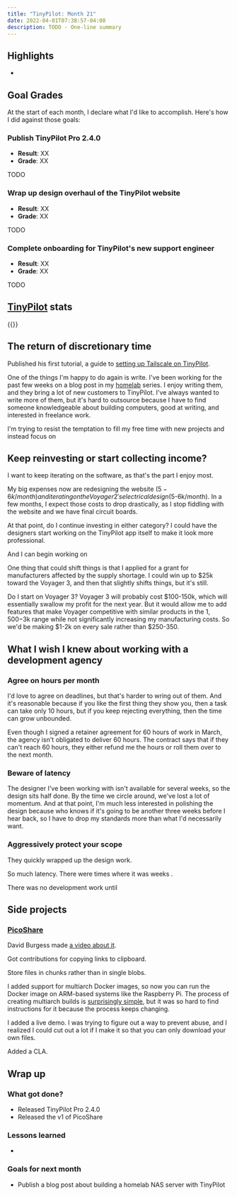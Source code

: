 ```yaml
---
title: "TinyPilot: Month 21"
date: 2022-04-01T07:38:57-04:00
description: TODO - One-line summary
---
```


## Highlights

-

## Goal Grades

At the start of each month, I declare what I'd like to accomplish. Here's how I did against those goals:

### Publish TinyPilot Pro 2.4.0

- **Result**: XX
- **Grade**: XX

TODO

### Wrap up design overhaul of the TinyPilot website

- **Result**: XX
- **Grade**: XX

TODO

### Complete onboarding for TinyPilot's new support engineer

- **Result**: XX
- **Grade**: XX

TODO

## [TinyPilot](https://tinypilotkvm.com/?ref=mtlynch.io) stats

{{<revenue-graph project="tinypilot">}}

## The return of discretionary time

Published his first tutorial, a guide to [setting up Tailscale on TinyPilot](https://tinypilotkvm.com/blog/tailscale).

One of the things I'm happy to do again is write. I've been working for the past few weeks on a blog post in my [homelab](/tags/homelab/) series. I enjoy writing them, and they bring a lot of new customers to TinyPilot. I've always wanted to write more of them, but it's hard to outsource because I have to find someone knowledgeable about building computers, good at writing, and interested in freelance work.

I'm trying to resist the temptation to fill my free time with new projects and instead focus on

## Keep reinvesting or start collecting income?

I want to keep iterating on the software, as that's the part I enjoy most.

My big expenses now are redesigning the website ($5-6k/month) and iterating on the Voyager 2's electrical design ($5-6k/month). In a few months, I expect those costs to drop drastically, as I stop fiddling with the website and we have final circuit boards.

At that point, do I continue investing in either category? I could have the designers start working on the TinyPilot app itself to make it look more professional.

And I can begin working on

One thing that could shift things is that I applied for a grant for manufacturers affected by the supply shortage. I could win up to $25k toward the Voyager 3, and then that slightly shifts things, but it's still.

Do I start on Voyager 3? Voyager 3 will probably cost $100-150k, which will essentially swallow my profit for the next year. But it would allow me to add features that make Voyager competitive with similar products in the $1,500-$3k range while not significantly increasing my manufacturing costs. So we'd be making $1-2k on every sale rather than $250-350.

## What I wish I knew about working with a development agency

### Agree on hours per month

I'd love to agree on deadlines, but that's harder to wring out of them. And it's reasonable because if you like the first thing they show you, then a task can take only 10 hours, but if you keep rejecting everything, then the time can grow unbounded.

Even though I signed a retainer agreement for 60 hours of work in March, the agency isn't obligated to deliver 60 hours. The contract says that if they can't reach 60 hours, they either refund me the hours or roll them over to the next month.

### Beware of latency

The designer I've been working with isn't available for several weeks, so the design sits half done. By the time we circle around, we've lost a lot of momentum. And at that point, I'm much less interested in polishing the design because who knows if it's going to be another three weeks before I hear back, so I have to drop my standards more than what I'd necessarily want.

### Aggressively protect your scope

They quickly wrapped up the design work.

So much latency. There were times where it was weeks .

There was no development work until

## Side projects

### [PicoShare](https://demo.pico.rocks/)

David Burgess made [a video about it](https://www.youtube.com/watch?v=9eJeA8If0dY).

Got contributions for copying links to clipboard.

Store files in chunks rather than in single blobs.

I added support for multiarch Docker images, so now you can run the Docker image on ARM-based systems like the Raspberry Pi. The process of creating multiarch builds is [surprisingly simple](https://github.com/mtlynch/picoshare/pull/164/files), but it was so hard to find instructions for it because the process keeps changing.

I added a live demo. I was trying to figure out a way to prevent abuse, and I realized I could cut out a lot if I make it so that you can only download your own files.

Added a CLA.

## Wrap up

### What got done?

- Released TinyPilot Pro 2.4.0
- Released the v1 of PicoShare

### Lessons learned

-

### Goals for next month

- Publish a blog post about building a homelab NAS server with TinyPilot
